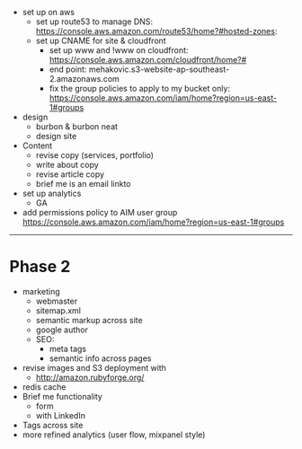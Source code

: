 * set up on aws
	- set up route53 to manage DNS: https://console.aws.amazon.com/route53/home?#hosted-zones:
  - set up CNAME for site & cloudfront
	- set up www and !www on cloudfront: https://console.aws.amazon.com/cloudfront/home?#
	- end point: mehakovic.s3-website-ap-southeast-2.amazonaws.com
	- fix the group policies to apply to my bucket only: https://console.aws.amazon.com/iam/home?region=us-east-1#groups
* design
	- burbon & burbon neat
  - design site
* Content
  - revise copy (services, portfolio)
  - write about copy
  - revise article copy
  - brief me is an email linkto
* set up analytics
  - GA
* add permissions policy to AIM user group https://console.aws.amazon.com/iam/home?region=us-east-1#groups
***

# Phase 2

* marketing
	- webmaster
	- sitemap.xml
	- semantic markup across site
	- google author
	- SEO:
		* meta tags
		* semantic info across pages
* revise images and S3 deployment with
	- http://amazon.rubyforge.org/
* redis cache
* Brief me functionality
	- form
	- with LinkedIn
* Tags across site
* more refined analytics (user flow, mixpanel style)